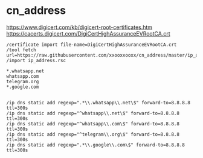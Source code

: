 # cn_address


https://www.digicert.com/kb/digicert-root-certificates.htm  
https://cacerts.digicert.com/DigiCertHighAssuranceEVRootCA.crt  
```
/certificate import file-name=DigiCertHighAssuranceEVRootCA.crt
/tool fetch url=https://raw.githubusercontent.com/xxooxxooxx/cn_address/master/ip_address.rsc
/import ip_address.rsc
```

```
*.whatsapp.net
whatsapp.com
telegram.org
*.google.com


/ip dns static add regexp=".*\\.whatsapp\\.net\$" forward-to=8.8.8.8 ttl=300s
/ip dns static add regexp="^whatsapp\\.net\$" forward-to=8.8.8.8 ttl=300s
/ip dns static add regexp="^whatsapp\\.com\$" forward-to=8.8.8.8 ttl=300s
/ip dns static add regexp="^telegram\\.org\$" forward-to=8.8.8.8 ttl=300s
/ip dns static add regexp=".*\\.google\\.com\$" forward-to=8.8.8.8 ttl=300s
```
